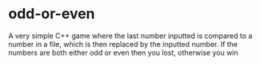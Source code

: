 # odd-or-even
A very simple C++ game where the last number inputted is compared to a number in a file, which is then replaced by the inputted number. If the numbers are both either odd or even then you lost, otherwise you win
